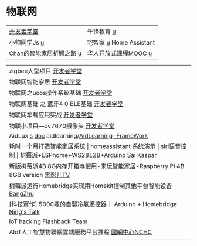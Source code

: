 # 物联网

|                                                                             |                                                                                                                          |
| --------------------------------------------------------------------------- | ------------------------------------------------------------------------------------------------------------------------ |
| [开发者学堂](https://www.youtube.com/channel/UCJoP94QqAM59-sgEcBCo0qQ/playlists) | 千锋教育 [u](https://www.youtube.com/channel/UCtlYTdQCuSRP7W5r2aOMvQw)                                                       |
| 小帅同学Js [u](https://www.youtube.com/channel/UCYOPGlIOwGdmL-IBuCZLu9A)        | 宅智家 [u](https://www.youtube.com/c/%E5%AE%85%E6%99%BA%E5%AE%B6) Home Assistant                                            |
| Chan的智能家居折腾之路 [u](https://www.youtube.com/@Chan.Y/videos)                   | 华人开放式课程MOOC [u](https://www.youtube.com/c/%E5%8D%8E%E4%BA%BA%E5%BC%80%E6%94%BE%E5%BC%8F%E8%AF%BE%E7%A8%8BMOOC/playlists) |

|                                                                                                                                                                     |
| ------------------------------------------------------------------------------------------------------------------------------------------------------------------- |
| zigbee大型项目 [开发者学堂](https://www.youtube.com/playlist?list=PLGmd9-PCMLhbc6VQgLwQKskXLea7dAPOg)                                                                        |
| 物联网智能家居 [开发者学堂](https://www.youtube.com/playlist?list=PLGmd9-PCMLhY0NhhA3s\_FyDgu9\_y4xZfC)                                                                         |
| 物联网之ucos操作系统基础 [开发者学堂](https://www.youtube.com/playlist?list=PLGmd9-PCMLhZmre-N9UqR47hfZx\_0kZhM)                                                                   |
| 物联网基础 之 蓝牙4 0 BLE基础 [开发者学堂](https://www.youtube.com/playlist?list=PLGmd9-PCMLhZDWvuHKxqTgMaTQ0vdxnbG)                                                               |
| 物联网车载应用实战 [开发者学堂](https://www.youtube.com/playlist?list=PLGmd9-PCMLhYgvS0VT2WAsLrBvZiVg8wj)                                                                         |
| 物联小项目—ov7670摄像头 [开发者学堂](https://www.youtube.com/playlist?list=PLGmd9-PCMLhb61QaGimPKtNTdq0XxyFtn)                                                                   |
| AidLux [s](http://www.aidlearning.net/) [doc](https://docs.aidlux.com/)   aidlearning/[AidLearning-FrameWork](https://github.com/aidlearning/AidLearning-FrameWork) |
| 耗时一个月打造智能家居系统 \| homeassistant 系统演示 \| siri语音控制 \| 树莓派+ESPhome+WS2812B+Arduino [Sai Kaspar](https://www.youtube.com/watch?v=gETAr5Nay0Q)                            |
| 新版树莓派4B 8G内存开箱与使用-来玩智能家居-Raspberry Pi 4B 8GB version [黑影儿TV](https://www.youtube.com/watch?v=L7Cq5irKGco)                                                           |
| 树莓派运行Homebridge实现用Homekit控制其他平台智能设备 [BangZhu](https://www.youtube.com/watch?v=7y7KEi3wD8w)                                                                          |
| \[科技實作] 5000塊的自製冷氣遙控器｜ Arduino + Homebridge [Ning's Talk](https://www.youtube.com/watch?v=RJMFaNfvIY4)                                                              |
| IoT hacking [Flashback Team](https://www.youtube.com/playlist?list=PLfi5XR5jA2Hofpdf0i9docq9ZkP1ihenL)                                                              |
| AIoT人工智慧物聯網雲端服務平台課程 [國網中心NCHC](https://www.youtube.com/playlist?list=PLAyHZCbbwlUFo9e1ppHT5JY85AUPMImtE)                                                            |
|                                                                                                                                                                     |
